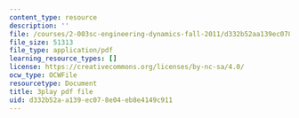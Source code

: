 ```yaml
---
content_type: resource
description: ''
file: /courses/2-003sc-engineering-dynamics-fall-2011/d332b52aa139ec078e04eb8e4149c911_-QVENB3aEvY.pdf
file_size: 51313
file_type: application/pdf
learning_resource_types: []
license: https://creativecommons.org/licenses/by-nc-sa/4.0/
ocw_type: OCWFile
resourcetype: Document
title: 3play pdf file
uid: d332b52a-a139-ec07-8e04-eb8e4149c911
---
```

